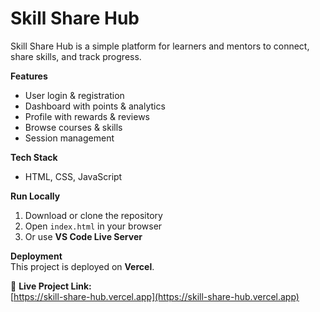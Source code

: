 # Skill Share Hub  

Skill Share Hub is a simple platform for learners and mentors to connect, share skills, and track progress.  

**Features**  
- User login & registration  
- Dashboard with points & analytics  
- Profile with rewards & reviews  
- Browse courses & skills  
- Session management  

**Tech Stack**  
- HTML, CSS, JavaScript  

**Run Locally**  
1. Download or clone the repository  
2. Open `index.html` in your browser  
3. Or use **VS Code Live Server**  

**Deployment**  
This project is deployed on **Vercel**.  

🔗 **Live Project Link:**  
[https://skill-share-hub.vercel.app](https://skill-share-hub.vercel.app)  
